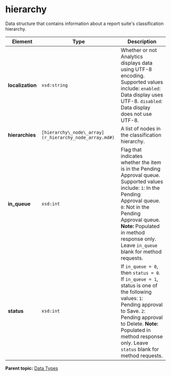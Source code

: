 # hierarchy

Data structure that contains information about a report suite's classification hierarchy.

|Element|Type|Description|
|-------|----|-----------|
|**localization** |`xsd:string` | Whether or not Analytics displays data using UTF-8 encoding. Supported values include: `enabled`: Data display uses UTF-8. `disabled`: Data display does not use UTF-8. |
|**hierarchies** |`[hierarchy\_node\_array](r_hierarchy_node_array.md#)` | A list of nodes in the classification hierarchy. |
|**in\_queue** |`xsd:int` | Flag that indicates whether the item is in the Pending Approval queue. Supported values include: `1`: In the Pending Approval queue. `0`: Not in the Pending Approval queue. **Note:** Populated in method response only. Leave `in_queue` blank for method requests. |
|**status** |`xsd:int` | If `in_queue = 0`, then `status = 0`. If `in_queue = 1`, status is one of the following values: `1`: Pending approval to Save. `2`: Pending approval to Delete. **Note:** Populated in method response only. Leave `status` blank for method requests. |

**Parent topic:** [Data Types](../data_types/c_datatypes.md)

